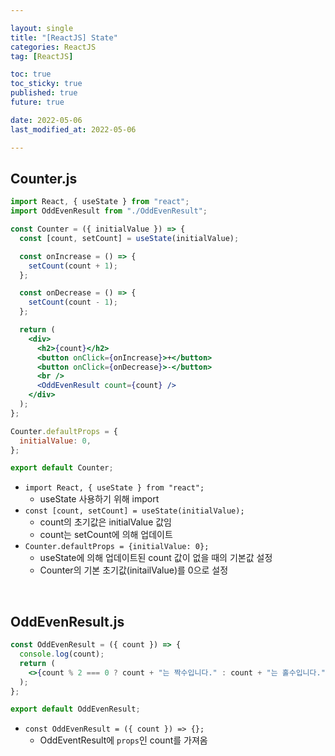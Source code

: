 ```yaml
---

layout: single
title: "[ReactJS] State"
categories: ReactJS
tag: [ReactJS]

toc: true
toc_sticky: true
published: true
future: true

date: 2022-05-06
last_modified_at: 2022-05-06

---
```


## Counter.js

```jsx
import React, { useState } from "react";
import OddEvenResult from "./OddEvenResult";

const Counter = ({ initialValue }) => {
  const [count, setCount] = useState(initialValue);

  const onIncrease = () => {
    setCount(count + 1);
  };

  const onDecrease = () => {
    setCount(count - 1);
  };

  return (
    <div>
      <h2>{count}</h2>
      <button onClick={onIncrease}>+</button>
      <button onClick={onDecrease}>-</button>
      <br />
      <OddEvenResult count={count} />
    </div>
  );
};

Counter.defaultProps = {
  initialValue: 0,
};

export default Counter;
```

- `import React, { useState } from "react";`
    - useState 사용하기 위해 import
- `const [count, setCount] = useState(initialValue);`
    - count의 초기값은 initialValue 값임
    - count는 setCount에 의해 업데이트
- `Counter.defaultProps = {initialValue: 0};`
    - useState에 의해 업데이트된 count 값이 없을 때의 기본값 설정
    - Counter의 기본 초기값(initailValue)를 0으로 설정

<br />

## OddEvenResult.js

```jsx
const OddEvenResult = ({ count }) => {
  console.log(count);
  return (
    <>{count % 2 === 0 ? count + "는 짝수입니다." : count + "는 홀수입니다."}</>
  );
};

export default OddEvenResult;
```

- `const OddEvenResult = ({ count }) => {};`
    - OddEventResult에 `props`인 count를 가져옴
